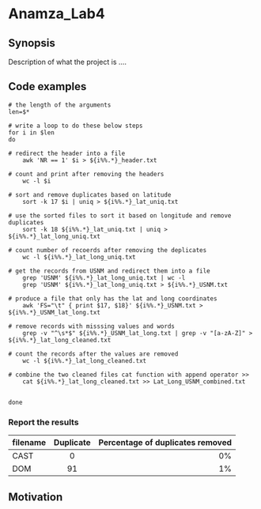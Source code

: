 Anamza_Lab4
=========== 

## Synopsis 
Description of what the project is ....

## Code examples 

```Shell
# the length of the arguments 
len=$*

# write a loop to do these below steps
for i in $len
do

# redirect the header into a file 
    awk 'NR == 1' $i > ${i%%.*}_header.txt

# count and print after removing the headers
    wc -l $i

# sort and remove duplicates based on latitude 
    sort -k 17 $i | uniq > ${i%%.*}_lat_uniq.txt

# use the sorted files to sort it based on longitude and remove duplicates 
    sort -k 18 ${i%%.*}_lat_uniq.txt | uniq > ${i%%.*}_lat_long_uniq.txt

# count number of recoerds after removing the deplicates
    wc -l ${i%%.*}_lat_long_uniq.txt

# get the records from USNM and redirect them into a file
    grep 'USNM' ${i%%.*}_lat_long_uniq.txt | wc -l 
    grep 'USNM' ${i%%.*}_lat_long_uniq.txt > ${i%%.*}_USNM.txt 

# produce a file that only has the lat and long coordinates
    awk 'FS="\t" { print $17, $18}' ${i%%.*}_USNM.txt > ${i%%.*}_USNM_lat_long.txt

# remove records with misssing values and words 
    grep -v "^\s*$" ${i%%.*}_USNM_lat_long.txt | grep -v "[a-zA-Z]" > ${i%%.*}_lat_long_cleaned.txt

# count the records after the values are removed
    wc -l ${i%%.*}_lat_long_cleaned.txt

# combine the two cleaned files cat function with append operator >> 
    cat ${i%%.*}_lat_long_cleaned.txt >> Lat_Long_USNM_combined.txt 
    
     
done
```

### Report the results

|filename|Duplicate|Percentage of duplicates removed| 
|:-------|:-------:|---------:|
|CAST|0|0%|
|DOM|91|1%|


## Motivation
